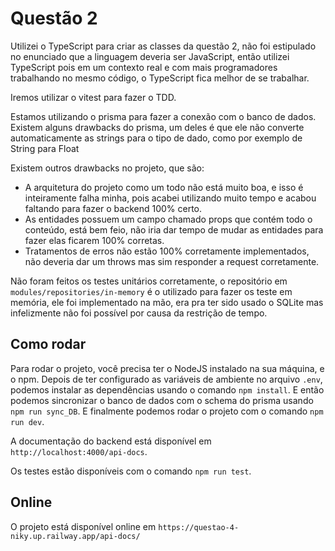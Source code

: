 # Questão 2

Utilizei o TypeScript para criar as classes da questão 2, não foi estipulado no enunciado que a linguagem deveria ser JavaScript, então utilizei TypeScript pois em um contexto real e com mais programadores trabalhando no mesmo código, o TypeScript fica melhor de se trabalhar.

Iremos utilizar o vitest para fazer o TDD.

Estamos utilizando o prisma para fazer a conexão com o banco de dados.
Existem alguns drawbacks do prisma, um deles é que ele não converte automaticamente as strings para o tipo de dado, como por exemplo de String para Float

Existem outros drawbacks no projeto, que são:

- A arquitetura do projeto como um todo não está muito boa, e isso é inteiramente falha minha, pois acabei utilizando muito tempo e acabou faltando para fazer o backend 100% certo.
- As entidades possuem um campo chamado props que contém todo o conteúdo, está bem feio, não iria dar tempo de mudar as entidades para fazer elas ficarem 100% corretas.
- Tratamentos de erros não estão 100% corretamente implementados, não deveria dar um throws mas sim responder a request corretamente.

Não foram feitos os testes unitários corretamente, o repositório em `modules/repositories/in-memory` é o utilizado para fazer os teste em memória, ele foi implementado na mão, era pra ter sido usado o SQLite mas infelizmente não foi possível por causa da restrição de tempo.

## Como rodar

Para rodar o projeto, você precisa ter o NodeJS instalado na sua máquina, e o npm.
Depois de ter configurado as variáveis de ambiente no arquivo `.env`, podemos instalar as dependências usando o comando `npm install`.
E então podemos sincronizar o banco de dados com o schema do prisma usando `npm run sync_DB`.
E finalmente podemos rodar o projeto com o comando `npm run dev`.

A documentação do backend está disponível em `http://localhost:4000/api-docs`.

Os testes estão disponíveis com o comando `npm run test`.

## Online

O projeto está disponível online em `https://questao-4-niky.up.railway.app/api-docs/`
